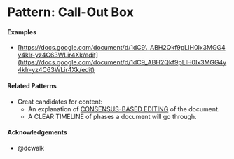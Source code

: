 # Pattern: Call-Out Box

#### Examples

* [https://docs.google.com/document/d/1dC9\_ABH2Qkf9pLIH0Ix3MGG4y4kIr-yz4C63WLir4Xk/edit](https://docs.google.com/document/d/1dC9_ABH2Qkf9pLIH0Ix3MGG4y4kIr-yz4C63WLir4Xk/edit)

#### Related Patterns

* Great candidates for content:
  * An explanation of [CONSENSUS-BASED EDITING](/google-drive-consensus-based-editing.md) of the document.
  * A CLEAR TIMELINE of phases a document will go through.

#### Acknowledgements

* @dcwalk



